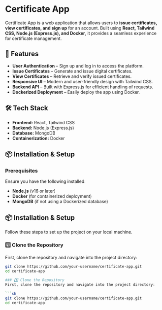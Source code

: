 # Certificate App

Certificate App is a web application that allows users to **issue certificates, view certificates, and sign up** for an account. Built using **React, Tailwind CSS, Node.js (Express.js), and Docker**, it provides a seamless experience for certificate management.

## 🚀 Features

- **User Authentication** – Sign up and log in to access the platform.
- **Issue Certificates** – Generate and issue digital certificates.
- **View Certificates** – Retrieve and verify issued certificates.
- **Responsive UI** – Modern and user-friendly design with Tailwind CSS.
- **Backend API** – Built with Express.js for efficient handling of requests.
- **Dockerized Deployment** – Easily deploy the app using Docker.

## 🛠️ Tech Stack

- **Frontend:** React, Tailwind CSS
- **Backend:** Node.js (Express.js)
- **Database:** MongoDB 
- **Containerization:** Docker

## 📦 Installation & Setup

### Prerequisites
Ensure you have the following installed:
- **Node.js** (v16 or later)
- **Docker** (for containerized deployment)
- **MongoDB** (if not using a Dockerized database)
## 📦 Installation & Setup  

Follow these steps to set up the project on your local machine.  

### 1️⃣ Clone the Repository  
First, clone the repository and navigate into the project directory:  

```sh
git clone https://github.com/your-username/certificate-app.git  
cd certificate-app

### 1️⃣ Clone the Repository  
First, clone the repository and navigate into the project directory:  

```sh
git clone https://github.com/your-username/certificate-app.git  
cd certificate-app
